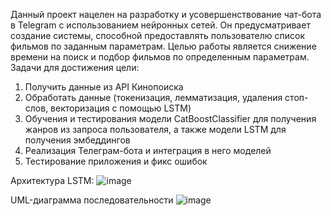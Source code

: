 
Данный проект нацелен на разработку и усовершенствование чат-бота в Telegram с использованием нейронных сетей. Он предусматривает создание системы, способной предоставлять пользователю список фильмов по заданным параметрам.
Целью работы является снижение времени на поиск и подбор фильмов по определенным параметрам.
Задачи для достижения цели: 
1) Получить данные из API Кинопоиска
2) Обработать данные (токенизация, лемматизация, удаления стоп-слов, векторизация с помощью LSTM)
3) Обучения и тестирования модели CatBoostClassifier для получения жанров из запроса пользователя, а также модели LSTM для получения эмбеддингов
4) Реализация Телеграм-бота и интеграция в него моделей
5) Тестирование приложения и фикс ошибок

Архитектура LSTM:
![image](https://github.com/andromeda123248/Dip/assets/85245425/1d362f65-9034-4c29-99a3-3ef40613b7a2)

UML-диаграмма последовательности 
![image](https://github.com/andromeda123248/Dip/assets/85245425/33f26574-9061-4d9c-aa65-a20d1ed33a9f)
